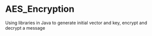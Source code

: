 # AES_Encryption

Using libraries in Java to generate initial vector and key, encrypt and decrypt a message
